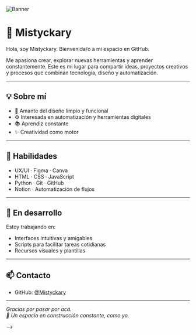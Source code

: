 ![Banner](A_banner-style_digital_illustration_features_Karin.png)

# 🌷 Mistyckary

Hola, soy Mistyckary. Bienvenida/o a mi espacio en GitHub.

Me apasiona crear, explorar nuevas herramientas y aprender constantemente. Este es mi lugar para compartir ideas, proyectos creativos y procesos que combinan tecnología, diseño y automatización.

---

## 💡 Sobre mí

- 🎨 Amante del diseño limpio y funcional
- ⚙️ Interesada en automatización y herramientas digitales
- 📚 Aprendiz constante
- ✨ Creatividad como motor

---

## 🔧 Habilidades

- UX/UI · Figma · Canva
- HTML · CSS · JavaScript
- Python · Git · GitHub
- Notion · Automatización de flujos

---

## 🌱 En desarrollo

Estoy trabajando en:

- Interfaces intuitivas y amigables
- Scripts para facilitar tareas cotidianas
- Recursos visuales y plantillas

---

## 📫 Contacto

- GitHub: [@Mistyckary](https://github.com/Mistyckary)

---

_Gracias por pasar por acá._  
_🌸 Un espacio en construcción constante, como yo._

-->
